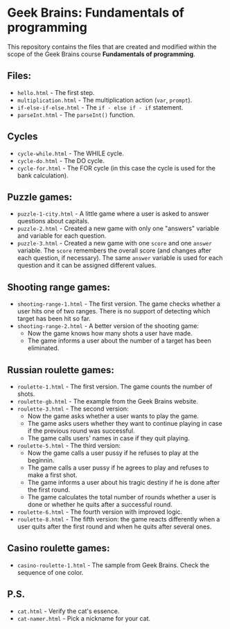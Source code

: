 # Geek Brains: Fundamentals of programming

This repository contains the files that are created and modified within the scope of the Geek Brains course **Fundamentals of programming**.

## Files:

* `hello.html` - The first step.
* `multiplication.html` - The multiplication action (`var`, `prompt`).
* `if-else-if-else.html` - The `if - else if - if` statement.
* `parseInt.html` - The `parseInt()` function.

## Cycles

* `cycle-while.html` - The WHILE cycle.
* `cycle-do.html` - The DO cycle.
* `cycle-for.html` - The FOR cycle (in this case the cycle is used for the bank calculation).

## Puzzle games:

* `puzzle-1-city.html` - A little game where a user is asked to answer questions about capitals.
* `puzzle-2.html` - Created a new game with only one "answers" variable and variable for each question.
* `puzzle-3.html` - Created a new game with one `score` and one `answer` variable. The `score` remembers the overall score (and changes after each question, if necessary). The same `answer` variable is used for each question and it can be assigned different values.      

## Shooting range games:

* `shooting-range-1.html` - The first version. The game checks whether a user hits one of two ranges. There is no support of detecting which target has been hit so far.
* `shooting-range-2.html` - A better version of the shooting game: 
  * Now the game knows how many shots a user have made.
  * The game informs a user about the number of a target has been eliminated.
  
## Russian roulette games: 

* `roulette-1.html` - The first version. The game counts the number of shots.
* `roulette-gb.html` - The example from the Geek Brains website. 
* `roulette-3.html` - The second version:
  * Now the game asks whether a user wants to play the game.
  * The game asks users whether they want to continue playing in case if the previous round was successful.
  * The game calls users' names in case if they quit playing.  
* `roulette-5.html` - The third version:
  * Now the game calls a user pussy if he refuses to play at the beginnin.
  * The game calls a user pussy if he agrees to play and refuses to make a first shot.
  * The game informs a user about his tragic destiny if he is done after the first round.
  * The game calculates the total number of rounds whether a user is done or whether he quits after a successful round. 
* `roulette-6.html` - The fourth version with improved logic.
* `roulette-8.html` - The fifth version: the game reacts differently when a user quits after the first round and when he quits after several ones.  

## Casino roulette games:
* `casino-roulette-1.html` - The sample from Geek Brains. Check the sequence of one color.

## P.S.
* `cat.html` - Verify the cat's essence.
* `cat-namer.html` - Pick a nickname for your cat. 
